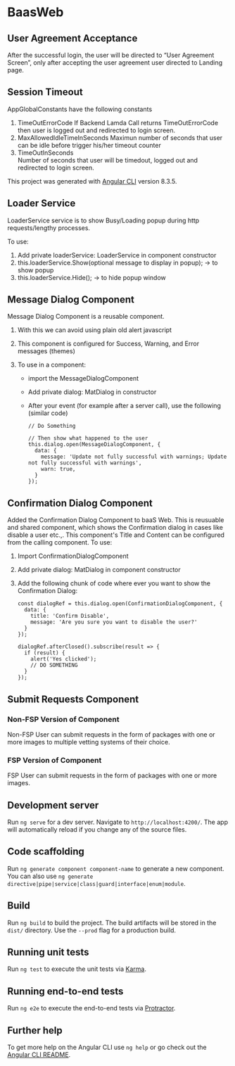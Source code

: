 # BaasWeb

## User Agreement Acceptance

After the successful login, the user will be directed to “User Agreement Screen”, only after accepting the user agreement user directed to Landing page.

## Session Timeout

AppGlobalConstants have the following constants

1.  TimeOutErrorCode
    If Backend Lamda Call returns TimeOutErrorCode then user is logged out and redirected to login screen.
2.  MaxAllowedIdleTimeInSeconds
    Maximun number of seconds that user can be idle before trigger his/her timeout counter
3.  TimeOutInSeconds  
    Number of seconds that user will be timedout, logged out and redirected to login screen.

This project was generated with [Angular CLI](https://github.com/angular/angular-cli) version 8.3.5.

## Loader Service

LoaderService service is to show Busy/Loading popup during http requests/lengthy processes.

To use:

1. Add private loaderService: LoaderService in component constructor
2. this.loaderService.Show(optional message to display in popup); -> to show popup
3. this.loaderService.Hide(); -> to hide popup window

## Message Dialog Component

Message Dialog Component is a reusable component.

1. With this we can avoid using plain old alert javascript
2. This component is configured for Success, Warning, and Error messages (themes)
3. To use in a component:

   - import the MessageDialogComponent
   - Add private dialog: MatDialog in constructor
   - After your event (for example after a server call), use the following (similar code)

     ```
     // Do Something

     // Then show what happened to the user
     this.dialog.open(MessageDialogComponent, {
       data: {
         message: 'Update not fully successful with warnings; Update not fully successful with warnings',
         warn: true,
       }
     });
     ```

## Confirmation Dialog Component

Added the Confirmation Dialog Component to baaS Web. This is reusuable and shared component, which shows the Confirmation dialog in cases like disable a user etc.,. This component's Title and Content can be configured from the calling component.
To use:

1. Import ConfirmationDialogComponent
2. Add private dialog: MatDialog in component constructor
3. Add the following chunk of code where ever you want to show the Confirmation Dialog:

   ```
   const dialogRef = this.dialog.open(ConfirmationDialogComponent, {
     data: {
       title: 'Confirm Disable',
       message: 'Are you sure you want to disable the user?'
     }
   });

   dialogRef.afterClosed().subscribe(result => {
     if (result) {
       alert('Yes clicked');
       // DO SOMETHING
     }
   });
   ```

## Submit Requests Component

### Non-FSP Version of Component

Non-FSP User can submit requests in the form of packages with one or more images to multiple vetting systems of their choice.

### FSP Version of Component

FSP User can submit requests in the form of packages with one or more images.

## Development server

Run `ng serve` for a dev server. Navigate to `http://localhost:4200/`. The app will automatically reload if you change any of the source files.

## Code scaffolding

Run `ng generate component component-name` to generate a new component. You can also use `ng generate directive|pipe|service|class|guard|interface|enum|module`.

## Build

Run `ng build` to build the project. The build artifacts will be stored in the `dist/` directory. Use the `--prod` flag for a production build.

## Running unit tests

Run `ng test` to execute the unit tests via [Karma](https://karma-runner.github.io).

## Running end-to-end tests

Run `ng e2e` to execute the end-to-end tests via [Protractor](http://www.protractortest.org/).

## Further help

To get more help on the Angular CLI use `ng help` or go check out the [Angular CLI README](https://github.com/angular/angular-cli/blob/master/README.md).
